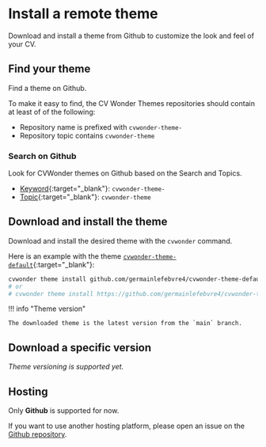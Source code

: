 # Install a remote theme

Download and install a theme from Github to customize the look and feel of your CV.

## Find your theme

Find a theme on Github.

To make it easy to find, the CV Wonder Themes repositories should contain at least of of the following:

* Repository name is prefixed with `cvwonder-theme-`
* Repository topic contains `cvwonder-theme`

### Search on Github

Look for CVWonder themes on Github based on the Search and Topics.

* [Keyword](https://github.com/search?q=cvwonder-theme-&type=repositories){:target="_blank"}: `cvwonder-theme-`
* [Topic](https://github.com/topics/cvwonder-theme){:target="_blank"}: `cvwonder-theme`

## Download and install the theme

Download and install the desired theme with the `cvwonder` command.

Here is an example with the theme [`cvwonder-theme-default`](https://github.com/germainlefebvre4/cvwonder-theme-default){:target="_blank"}:

```bash
cvwonder theme install github.com/germainlefebvre4/cvwonder-theme-default
# or
# cvwonder theme install https://github.com/germainlefebvre4/cvwonder-theme-default
```

!!! info "Theme version"

    The downloaded theme is the latest version from the `main` branch.

## Download a specific version

*Theme versioning is supported yet.*

## Hosting

Only **Github** is supported for now.

If you want to use another hosting platform, please open an issue on the [Github repository](https://github.com/germainlefebvre4/cvwonder/issues).
